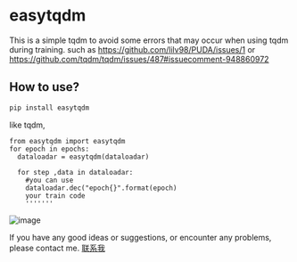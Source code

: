 # easytqdm
This is a simple tqdm to avoid some errors that may occur when using tqdm during training.
such as https://github.com/lilv98/PUDA/issues/1
or https://github.com/tqdm/tqdm/issues/487#issuecomment-948860972


## How to use?
```bash
pip install easytqdm
```

like tqdm,
```
from easytqdm import easytqdm
for epoch in epochs:
  dataloadar = easytqdm(dataloadar)

  for step ,data in dataloadar:
    #you can use
    dataloadar.dec("epoch{}".format(epoch)
    your train code
    '''''''
```
![image](https://github.com/clearlyzerolxd/easytqdm/assets/128237886/c68aef96-b3f3-4768-b787-7c6dff231cb5)


 If you have any good ideas or suggestions, or encounter any problems, please contact me.
 <a href="mailto:clearlyzero@stu.cqut.edu.cn">联系我</a>
